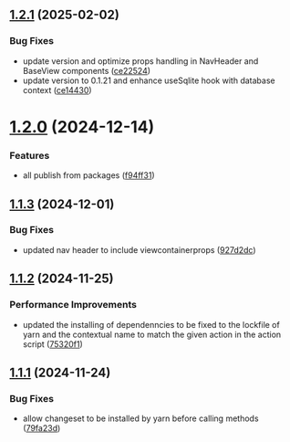 ## [1.2.1](https://github.com/uncoverthefuture-org/uncover-ui/compare/v1.2.0...v1.2.1) (2025-02-02)


### Bug Fixes

* update version and optimize props handling in NavHeader and BaseView components ([ce22524](https://github.com/uncoverthefuture-org/uncover-ui/commit/ce22524266bafa8877bdc4c74dac467093f05aae))
* update version to 0.1.21 and enhance useSqlite hook with database context ([ce14430](https://github.com/uncoverthefuture-org/uncover-ui/commit/ce144301a3bf3d941125305a2964978c01c9b3b1))



# [1.2.0](https://github.com/uncoverthefuture-org/uncover-ui/compare/v1.1.3...v1.2.0) (2024-12-14)


### Features

* all publish from packages ([f94ff31](https://github.com/uncoverthefuture-org/uncover-ui/commit/f94ff31b77c6e4b56627a2c6bd863bc3868112a6))



## [1.1.3](https://github.com/uncoverthefuture-org/uncover-ui/compare/v1.1.2...v1.1.3) (2024-12-01)


### Bug Fixes

* updated nav header to include viewcontainerprops ([927d2dc](https://github.com/uncoverthefuture-org/uncover-ui/commit/927d2dcc5afada9d98b940c8112027b73e7bbd74))



## [1.1.2](https://github.com/uncoverthefuture-org/uncover-ui/compare/v1.1.1...v1.1.2) (2024-11-25)


### Performance Improvements

* updated the  installing of dependenncies to be fixed to the lockfile of yarn and the contextual name  to match the given action in the action script ([75320f1](https://github.com/uncoverthefuture-org/uncover-ui/commit/75320f1a1f6be2903a11e1d368f17956ea0b0d69))



## [1.1.1](https://github.com/uncoverthefuture-org/uncover-ui/compare/v1.1.0...v1.1.1) (2024-11-24)


### Bug Fixes

* allow changeset to be installed by yarn before calling methods ([79fa23d](https://github.com/uncoverthefuture-org/uncover-ui/commit/79fa23d64a6573f6c8ab3494b997c26342930ff8))



